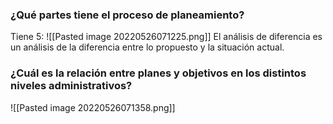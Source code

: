 ### ¿Qué partes tiene el proceso de planeamiento?
Tiene 5:
![[Pasted image 20220526071225.png]]
El análisis de diferencia es un análisis de la diferencia entre lo propuesto y la situación actual. 


### ¿Cuál es la relación entre planes y objetivos en los distintos niveles administrativos?
![[Pasted image 20220526071358.png]]

